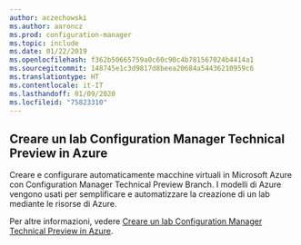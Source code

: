 ```yaml
---
author: aczechowski
ms.author: aaroncz
ms.prod: configuration-manager
ms.topic: include
ms.date: 01/22/2019
ms.openlocfilehash: f362b50665759a0c60c90c4b781567024b4414a1
ms.sourcegitcommit: 148745e1c3d9817d8beea20684a54436210959c6
ms.translationtype: HT
ms.contentlocale: it-IT
ms.lasthandoff: 01/09/2020
ms.locfileid: "75823310"
---
```

## <a name="bkmk_azurevm"></a> Creare un lab Configuration Manager Technical Preview in Azure
<!--3556017-->

Creare e configurare automaticamente macchine virtuali in Microsoft Azure con Configuration Manager Technical Preview Branch. I modelli di Azure vengono usati per semplificare e automatizzare la creazione di un lab mediante le risorse di Azure.

Per altre informazioni, vedere [Creare un lab Configuration Manager Technical Preview in Azure](/sccm/core/get-started/azure-template). 

